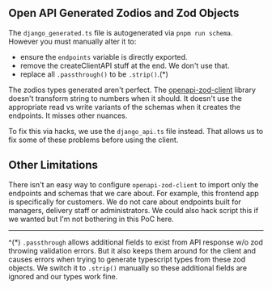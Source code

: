 ## Open API Generated Zodios and Zod Objects

The `django_generated.ts` file is autogenerated via `pnpm run schema`. However you must manually alter it to:

- ensure the `endpoints` variable is directly exported.
- remove the createClientAPI stuff at the end. We don't use that.
- replace all `.passthrough()` to be `.strip()`.(\*)

The zodios types generated aren't perfect. The [openapi-zod-client](https://github.com/astahmer/openapi-zod-client) library doesn't transform string to numbers when it should. It doesn't use the appropriate read vs write variants of the schemas when it creates the endpoints. It misses other nuances.

To fix this via hacks, we use the `django_api.ts` file instead. That allows us to fix some of these problems before using the client.

## Other Limitations

There isn't an easy way to configure `openapi-zod-client` to import only the endpoints and schemas that we care about. For example, this frontend app is specifically for customers. We do not care about endpoints built for managers, delivery staff or administrators. We could also hack script this if we wanted but I'm not bothering in this PoC here.

---

^(\*) `.passthrough` allows additional fields to exist from API response w/o zod throwing validation errors. But it also keeps them around for the client and causes errors when trying to generate typescript types from these
zod objects. We switch it to `.strip()` manually so these additional fields are ignored and our types work fine.
